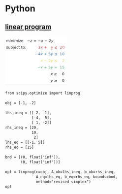 # Python
## [linear program](https://realpython.com/account/github/login/callback/?code=475d1b2bc1bff20fd082&state=4f391pikCKxx)
<img src="Screenshot 2023-11-22 at 17.19.30.png" alt="drawing" width="200"/>

``` 
from scipy.optimize import linprog

obj = [-1, -2]

lhs_ineq = [[ 2,  1],
            [-4,  5],
            [ 1, -2]]
rhs_ineq = [20,
            10,
             2]
lhs_eq = [[-1, 5]]
rhs_eq = [15]

bnd = [(0, float("inf")),
       (0, float("inf"))]

opt = linprog(c=obj, A_ub=lhs_ineq, b_ub=rhs_ineq,
              A_eq=lhs_eq, b_eq=rhs_eq, bounds=bnd,
              method="revised simplex")
opt
```